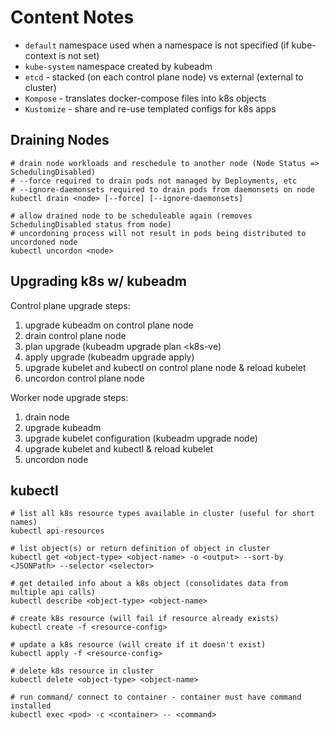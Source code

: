 # Content Notes

- `default` namespace used when a namespace is not specified (if kube-context is not set)
- `kube-system` namespace created by kubeadm
- `etcd` - stacked (on each control plane node) vs external (external to cluster)
- `Kompose` - translates docker-compose files into k8s objects
- `Kustomize` - share and re-use templated configs for k8s apps

## Draining Nodes
```
# drain node workloads and reschedule to another node (Node Status => SchedulingDisabled)
# --force required to drain pods not managed by Deployments, etc 
# --ignore-daemonsets required to drain pods from daemonsets on node
kubectl drain <node> [--force] [--ignore-daemonsets]

# allow drained node to be scheduleable again (removes SchedulingDisabled status from node)
# uncordoning process will not result in pods being distributed to uncordoned node
kubectl uncordon <node>
```


## Upgrading k8s w/ kubeadm

Control plane upgrade steps:
1. upgrade kubeadm on control plane node
2. drain control plane node
3. plan upgrade (kubeadm upgrade plan <k8s-ve)
4. apply upgrade (kubeadm upgrade apply)
5. upgrade kubelet and kubectl on control plane node & reload kubelet
6. uncordon control plane node

Worker node upgrade steps:
1. drain node
2. upgrade kubeadm
3. upgrade kubelet configuration (kubeadm upgrade node)
4. upgrade kubelet and kubectl & reload kubelet
5. uncordon node


## kubectl
```
# list all k8s resource types available in cluster (useful for short names)
kubectl api-resources

# list object(s) or return definition of object in cluster
kubectl get <object-type> <object-name> -o <output> --sort-by <JSONPath> --selector <selector>

# get detailed info about a k8s object (consolidates data from multiple api calls)
kubectl describe <object-type> <object-name> 

# create k8s resource (will fail if resource already exists)
kubectl create -f <resource-config>

# update a k8s resource (will create if it doesn't exist)
kubectl apply -f <resource-config>

# delete k8s resource in cluster
kubectl delete <object-type> <object-name> 

# run command/ connect to container - container must have command installed
kubectl exec <pod> -c <container> -- <command> 
```
